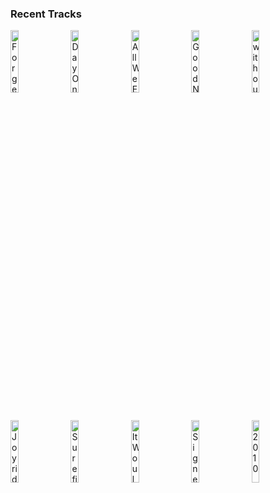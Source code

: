### Recent Tracks
[<img src='https://lastfm.freetls.fastly.net/i/u/300x300/c10203bf00bf41a45e0a41f253c24b35.png' width='16%' height='16%' alt='Forge'>](https://www.last.fm/music/alan%2bsilvestri/_/forge)&nbsp;&nbsp;&nbsp;&nbsp;[<img src='https://lastfm.freetls.fastly.net/i/u/300x300/96e822af96e594b3f19ef4900c36cd5e.png' width='16%' height='16%' alt='Day One'>](https://www.last.fm/music/hans%2bzimmer/_/day%2bone)&nbsp;&nbsp;&nbsp;&nbsp;[<img src='https://lastfm.freetls.fastly.net/i/u/300x300/5d5cec2313a99d8f4d63856a1e7a4f5e.png' width='16%' height='16%' alt='All We Ever Knew'>](https://www.last.fm/music/the%2bhead%2band%2bthe%2bheart/_/all%2bwe%2bever%2bknew)&nbsp;&nbsp;&nbsp;&nbsp;[<img src='https://lastfm.freetls.fastly.net/i/u/300x300/84fbc655e0c84080a6b08fb25a7bc8a2.png' width='16%' height='16%' alt='Good News'>](https://www.last.fm/music/ocean%2bpark%2bstandoff/_/good%2bnews)&nbsp;&nbsp;&nbsp;&nbsp;[<img src='https://lastfm.freetls.fastly.net/i/u/300x300/99f13a106034cee6f8b9b6e37489c252.png' width='16%' height='16%' alt='without you'>](https://www.last.fm/music/parachute/_/without%2byou)&nbsp;&nbsp;&nbsp;&nbsp;<br>[<img src='https://lastfm.freetls.fastly.net/i/u/300x300/b1b7c4e6dc56112c96692a09300534dd.png' width='16%' height='16%' alt='Joyride'>](https://www.last.fm/music/adam%2bmelchor/_/joyride)&nbsp;&nbsp;&nbsp;&nbsp;[<img src='https://lastfm.freetls.fastly.net/i/u/300x300/8ba7c676ee5d5b9d8a6f26bc8c2fbfa0.png' width='16%' height='16%' alt='Surefire'>](https://www.last.fm/music/wilderado/_/surefire)&nbsp;&nbsp;&nbsp;&nbsp;[<img src='https://lastfm.freetls.fastly.net/i/u/300x300/e912392b47057892d083f49054ed76bb.png' width='16%' height='16%' alt='It Would Be You'>](https://www.last.fm/music/ben%2brector/_/it%2bwould%2bbe%2byou)&nbsp;&nbsp;&nbsp;&nbsp;[<img src='https://lastfm.freetls.fastly.net/i/u/300x300/5836e9a1bbd74476c460764fe78f12ba.png' width='16%' height='16%' alt='Signed, Sealed, Delivered (Im Yours)'>](https://www.last.fm/music/stevie%2bwonder/_/signed%252c%2bsealed%252c%2bdelivered%2b%2528i%2527m%2byours%2529)&nbsp;&nbsp;&nbsp;&nbsp;[<img src='https://lastfm.freetls.fastly.net/i/u/300x300/89decf6b81dd8a3a6f1ca825763ae7a3.png' width='16%' height='16%' alt='2010'>](https://www.last.fm/music/the%2bkeystones/_/2010)&nbsp;&nbsp;&nbsp;&nbsp;<br>